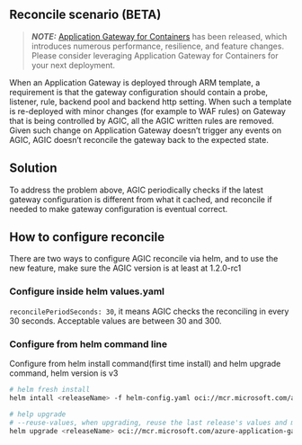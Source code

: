 ## Reconcile scenario (BETA)

> **_NOTE:_** [Application Gateway for Containers](https://aka.ms/agc) has been released, which introduces numerous performance, resilience, and feature changes. Please consider leveraging Application Gateway for Containers for your next deployment.

When an Application Gateway is deployed through ARM template, a requirement is that the gateway configuration should contain a probe, listener, rule, backend pool and backend http setting. When such a template is re-deployed with minor changes (for example to WAF rules) on Gateway that is being controlled by AGIC, all the AGIC written rules are removed. Given such change on Application Gateway doesn’t trigger any events on AGIC, AGIC doesn’t reconcile the gateway back to the expected state.

## Solution

To address the problem above, AGIC periodically checks if the latest gateway configuration is different from what it cached, and reconcile if needed to make gateway configuration is eventual correct.

## How to configure reconcile

There are two ways to configure AGIC reconcile via helm, and to use the new feature, make sure the AGIC version is at least at 1.2.0-rc1

### Configure inside helm values.yaml

`reconcilePeriodSeconds: 30`, it means AGIC checks the reconciling in every 30 seconds.
Acceptable values are between 30 and 300.

### Configure from helm command line

Configure from helm install command(first time install) and helm upgrade command, helm version is v3

```bash
# helm fresh install
helm intall <releaseName> -f helm-config.yaml oci://mcr.microsoft.com/azure-application-gateway/charts/ingress-azure --version 1.2.0-rc3 --set reconcilePeriodSeconds=30 

# help upgrade
# --reuse-values, when upgrading, reuse the last release's values and merge in any overrides from the command line via --set and -f.
helm upgrade <releaseName> oci://mcr.microsoft.com/azure-application-gateway/charts/ingress-azure --reuse-values --version 1.2.0-rc3 --set reconcilePeriodSeconds=30
```
